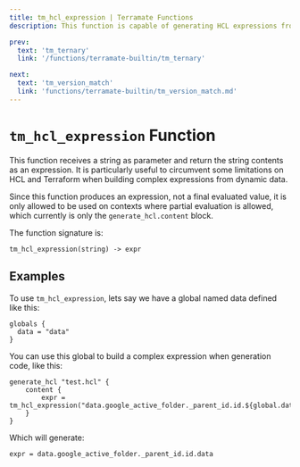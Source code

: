 ```yaml
---
title: tm_hcl_expression | Terramate Functions
description: This function is capable of generating HCL expressions from a string.

prev:
  text: 'tm_ternary'
  link: '/functions/terramate-builtin/tm_ternary'

next:
  text: 'tm_version_match'
  link: 'functions/terramate-builtin/tm_version_match.md'
---
```


# `tm_hcl_expression` Function

This function receives a string as parameter and return the string
contents as an expression. It is particularly useful to circumvent some
limitations on HCL and Terraform when building complex expressions from
dynamic data.

Since this function produces an expression, not a final evaluated value,
it is only allowed to be used on contexts where partial evaluation is
allowed, which currently is only the `generate_hcl.content` block.

The function signature is:

```
tm_hcl_expression(string) -> expr
```

## Examples

To use `tm_hcl_expression`, lets say we have a global named data defined like this:

```hcl
globals {
  data = "data"
}
```

You can use this global to build a complex expression when generation code,
like this:

```hcl
generate_hcl "test.hcl" {
    content {
        expr = tm_hcl_expression("data.google_active_folder._parent_id.id.${global.data}")
    }
}
```

Which will generate:

```hcl
expr = data.google_active_folder._parent_id.id.data
```
